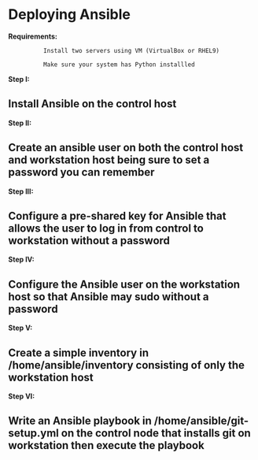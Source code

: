 # Deploying Ansible

**Requirements:** 

              Install two servers using VM (VirtualBox or RHEL9)

              Make sure your system has Python installled

 **Step I:** 
## Install Ansible on the control host

 **Step II:** 
## Create an ansible user on both the control host and workstation host being sure to set a password you can remember

**Step III:** 
## Configure a pre-shared key for Ansible that allows the user to log in from control to workstation without a password

**Step IV:** 
## Configure the Ansible user on the workstation host so that Ansible may   sudo without a password

**Step V:** 
## Create a simple inventory in /home/ansible/inventory consisting of only the workstation host

**Step VI:**
## Write an Ansible playbook in /home/ansible/git-setup.yml on the control node that installs git on workstation then execute the playbook